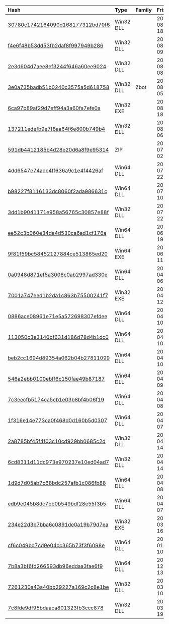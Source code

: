 |Hash|Type|Family|Frist_Seen|Name|
|:--|:--|:--|:--|:--|
|[30780c1742164090d168177312bd70f6](https://www.virustotal.com/gui/file/30780c1742164090d168177312bd70f6)|Win32 DLL||2016-08-12 18:42:46|_00480000.mem|
|[f4e6f48b53dd53fb2daf8f997949b286](https://www.virustotal.com/gui/file/f4e6f48b53dd53fb2daf8f997949b286)|Win32 DLL||2016-08-10 09:55:29|z.bin|
|[2e3d604d7aee8ef3244f646a60ee9024](https://www.virustotal.com/gui/file/2e3d604d7aee8ef3244f646a60ee9024)|Win32 DLL||2016-08-10 08:38:56|wsecevt.dll|
|[3e0a735badb51b0240c3575a5d618758](https://www.virustotal.com/gui/file/3e0a735badb51b0240c3575a5d618758)|Win32 DLL|Zbot|2016-08-10 05:42:47|05f002c067544f74094350ce41bd918aec8cebf9_tet.dl|
|[6ca97b89af29d7eff94a3a60fa7efe0a](https://www.virustotal.com/gui/file/6ca97b89af29d7eff94a3a60fa7efe0a)|Win32 EXE||2016-08-08 18:41:22|6ca97b89af29d7eff94a3a60fa7efe0a_drEubcadYZhLsfSzvGm.eXe|
|[137211edefb9e7f8aa64f6e800b749b4](https://www.virustotal.com/gui/file/137211edefb9e7f8aa64f6e800b749b4)|Win32 DLL||2016-08-03 06:50:52|xpsmngr.dll|
|[591db4412185b4d28e20d6a8f9e95314](https://www.virustotal.com/gui/file/591db4412185b4d28e20d6a8f9e95314)|ZIP||2016-07-27 02:25:27|OKSIR.zip|
|[4dd6547e74adc4ff636a9c1e4f4426af](https://www.virustotal.com/gui/file/4dd6547e74adc4ff636a9c1e4f4426af)|Win64 DLL||2016-07-26 22:16:42|rseceng.dll|
|[b98227f8116133dc8060f2ada986631c](https://www.virustotal.com/gui/file/b98227f8116133dc8060f2ada986631c)|Win64 DLL||2016-07-12 10:45:32|MSAOSSPC|
|[3dd1b9041171e958a56765c30857e88f](https://www.virustotal.com/gui/file/3dd1b9041171e958a56765c30857e88f)|Win32 DLL||2016-07-10 22:40:33|1_00940000.dmp|
|[ee52c3b060e34de4d530ca6ad1cf176a](https://www.virustotal.com/gui/file/ee52c3b060e34de4d530ca6ad1cf176a)|Win64 DLL||2016-06-02 19:55:42|rcnfloc.dll|
|[9f81f59bc58452127884ce513865ed20](https://www.virustotal.com/gui/file/9f81f59bc58452127884ce513865ed20)|Win64 EXE||2016-06-02 11:49:55|/home/virustotal/sample/9F81F59BC58452127884CE513865ED20|
|[0a0948d871ef5a3006c0ab2997ad330e](https://www.virustotal.com/gui/file/0a0948d871ef5a3006c0ab2997ad330e)|Win64 DLL||2016-04-18 06:52:12|0a0948d871ef5a3006c0ab2997ad330e_fwBdbmmWMTVQGniAUuNvWVeW.DLL|
|[7001a747eed1b2da1c863b75500241f7](https://www.virustotal.com/gui/file/7001a747eed1b2da1c863b75500241f7)|Win32 EXE||2016-04-14 12:59:28|fef5bc94e8d3918b49802f4ff82e1d1d66299826_scsvc32.ex|
|[0886ace08961e71e5a572698307efdee](https://www.virustotal.com/gui/file/0886ace08961e71e5a572698307efdee)|Win64 DLL||2016-04-14 10:31:44|790c81301e9625e92590ceeb1fccca1a0cc0bf63_rdisksup.dl|
|[113050c3e3140bf631d186d78d4b1dc0](https://www.virustotal.com/gui/file/113050c3e3140bf631d186d78d4b1dc0)|Win64 DLL||2016-04-14 10:27:37|rcnfsys.dll|
|[beb2cc1694d89354a062b04b27811099](https://www.virustotal.com/gui/file/beb2cc1694d89354a062b04b27811099)|Win64 DLL||2016-04-14 10:09:37|dsecc.dll|
|[546a2ebb0100ebff6c150fae49b87187](https://www.virustotal.com/gui/file/546a2ebb0100ebff6c150fae49b87187)|Win64 DLL||2016-04-14 09:56:18|cnfsys.dll|
|[7c3eecfb5174ca5cb1e03b8bf4b06f19](https://www.virustotal.com/gui/file/7c3eecfb5174ca5cb1e03b8bf4b06f19)|Win64 DLL||2016-04-14 08:01:05|cnfsys.dll|
|[1f316e14e773ca0f468d0d160b5d0307](https://www.virustotal.com/gui/file/1f316e14e773ca0f468d0d160b5d0307)|Win64 DLL||2016-04-14 07:53:31|ncnfloc.dll|
|[2a8785bf45f4f03c10cd929bb0685c2d](https://www.virustotal.com/gui/file/2a8785bf45f4f03c10cd929bb0685c2d)|Win32 DLL||2016-04-06 14:28:07|2a8785bf45f4f03c10cd929bb0685c2d_xrnZjLILg.dlL|
|[6cd8311d11dc973e970237e10ed04ad7](https://www.virustotal.com/gui/file/6cd8311d11dc973e970237e10ed04ad7)|Win32 DLL||2016-04-06 14:23:51|/home/virustotal/sample/6CD8311D11DC973E970237E10ED04AD7|
|[1d9d7d05ab7c68bdc257afb1c086fb88](https://www.virustotal.com/gui/file/1d9d7d05ab7c68bdc257afb1c086fb88)|Win64 DLL||2016-04-06 08:23:45|/home/virustotal/sample/1D9D7D05AB7C68BDC257AFB1C086FB88|
|[edb9e045b8dc7bb0b549bdf28e55f3b5](https://www.virustotal.com/gui/file/edb9e045b8dc7bb0b549bdf28e55f3b5)|Win64 DLL||2016-04-06 07:31:54|sxsapifeed.dll|
|[234e22d3b7bba6c0891de0a19b79d7ea](https://www.virustotal.com/gui/file/234e22d3b7bba6c0891de0a19b79d7ea)|Win32 EXE||2016-03-02 16:07:09|234e22d3b7bba6c0891de0a19b79d7ea_mSaVSOp.eXE|
|[cf6c049bd7cd9e04cc365b73f3f6098e](https://www.virustotal.com/gui/file/cf6c049bd7cd9e04cc365b73f3f6098e)|Win64 DLL||2016-01-12 10:06:25|ncompc.dll|
|[7b8a3bf6fd266593db96eddaa3fae6f9](https://www.virustotal.com/gui/file/7b8a3bf6fd266593db96eddaa3fae6f9)|Win64 DLL||2015-12-29 13:55:34|/home/virustotal/sample/7B8A3BF6FD266593DB96EDDAA3FAE6F9|
|[7261230a43a40bb29227a169c2c8e1be](https://www.virustotal.com/gui/file/7261230a43a40bb29227a169c2c8e1be)|Win32 DLL||2015-03-16 10:27:21|/home/virustotal/sample/7261230A43A40BB29227A169C2C8E1BE|
|[7c8fde9df95bdaaca801323fb3ccc878](https://www.virustotal.com/gui/file/7c8fde9df95bdaaca801323fb3ccc878)|Win32 DLL||2013-03-06 19:33:15|\sonas\share\samples\7c\8f\de\9d\7c8fde9df95bdaaca801323fb3ccc878.c70e9dfe073d9dc3030468afac6eb441cc2b2865|

